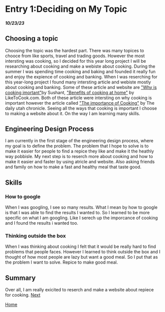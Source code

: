 # Entry 1:Deciding on My Topic
##### 10/23/23
## Choosing a topic
Choosing the topic was the hardest part. There was many topices to chooce from like sports, travel and trading goods. However the most intersting was cooking, so I decided for this year long project I will be researching about cooking and make a webiste about cooking. During the summer I was spending time cooking and baking and founded it really fun and enjoy the expience of cooking and banking. When I was reserching for this year-long project I found many intersting article and webiste mostly about cooking and banking. Some of these article and website are ["Why is cooking imortant"](https://sushantuniversity.edu.in/blog/the-importance-of-cooking-as-a-life-skill/#:~:text=Preparing%20fresh%20foods%20will%20put,of%20your%20family%20and%20friends.)by Sushant, ["Benefits of cooking at home"](https://www.liketocook.com/benefits-of-cooking/) by LikeToCook.com. Both of these article were intersting on why cooking is important however the article called ["The importance of Cooking"](https://dailyutahchronicle.com/2017/01/16/the-importance-of-cooking/) by The daily utah chronicle. Seeing all the ways that cooking is important I choose to making a website about it. On the way I am learning many skills. 



## Engineering Design Process
I am currently in the first stage of the engineering design process, where my goal is to define the problem. The problem that I hope to solve is to make it easier for people to find a repice they like and make it the heathly way pobbisle. My next step is to reserch more about cooking and how to make it easier and faster by using atricle and website. Also asking friends and family on how to make a fast and healthy meal that taste good.

## Skills

### How to google
When I was googling, I see so many results. What I mean by how to google is that I was able to find the results I wanted to. So I learned to be more specific on what I am googling. Like I serech up the imporcance of cooking and I found the results i wanted too.

### Thinking outside the box

When I was thinking about cooking I felt that it would be really hard to find problems that people faces. However I learned to think outside the box and I thought of how most people are lazy but want a good meal. So I put that as the problem I want to solve. Repice to make good meal. 




## Summary
Over all, I am really exicited to reserch and make a website about repiece for cooking. 
[Next](entry02.md)

[Home](../README.md)
